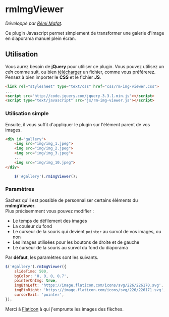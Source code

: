 # rmImgViewer

_Développé par [Rémi Mafat](http://www.remimafat.fr)._

Ce plugin Javascript permet simplement de transformer une galerie d'image en diaporama manuel plein écran.  

## Utilisation 

Vous aurez besoin de **jQuery** pour utiliser ce plugin. Vous pouvez utilisez un _cdn_ comme suit, ou bien [télécharger](https://jquery.com/download/) un fichier, comme vous préférerez.   
Pensez à bien importer le **CSS** et le fichier **JS**.

```html
<link rel="stylesheet" type="text/css" href="css/rm-img-viewer.css">
...
<script src="http://code.jquery.com/jquery-3.3.1.min.js"></script>
<script type="text/javascript" src="js/rm-img-viewer.js"></script>
```

### Utilisation simple

Ensuite, il vous suffit d'appliquer le plugin sur l'élément parent de vos images.

```html
<div id="gallery">
	<img src="img/img_1.jpeg">
	<img src="img/img_2.jpeg">
	<img src="img/img_3.jpeg">
	...
	<img src="img/img_10.jpeg">
</div>
```
```javascript
	$('#gallery').rmImgViewer();
```

### Paramètres

Sachez qu'il est possible de personnaliser certains éléments du **rmImgViewer**.  
Plus précisemment vous pouvez modifier :  
- Le temps de défilement des images
- La couleur du fond
- Le curseur de la souris qui devient `pointer` au survol de vos images, ou non
- Les images utilisées pour les boutons de droite et de gauche
- Le curseur de la souris au survol du fond du diaporama

Par **défaut**, les paramètres sont les suivants.

```javascript
$('#gallery').rmImgViewer({
	slideTime: 500,														// (int) temps en millisecondes
	bgColor: '0, 0, 0, 0.7',											// (string) format rgba()
	pointerOnImg: true,													// (boolean) 'pointer' par défaut
	imgBtnLeft: 'https://image.flaticon.com/icons/svg/226/226170.svg',	// (string) Url de l'image
	imgBtnRight: 'https://image.flaticon.com/icons/svg/226/226171.svg', // (string) Url de l'image
	cursorExit: 'pointer',												// (string) type de curseur
});
```


Merci à [Flaticon](https://www.flaticon.com/) à qui j'emprunte les images des flèches. 